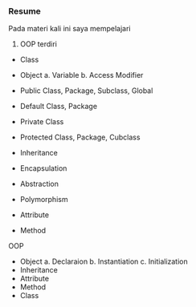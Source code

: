 ### Resume 

Pada materi kali ini saya mempelajari 
1. OOP terdiri 
- Class 
- Object
a. Variable
b. Access Modifier
- Public
Class, Package, Subclass, Global
- Default
Class, Package
- Private
Class
- Protected
Class, Package, Cubclass

- Inheritance
- Encapsulation
- Abstraction
- Polymorphism
- Attribute
- Method

OOP
- Object
a. Declaraion
b. Instantiation
c. Initialization
- Inheritance
- Attribute
- Method
- Class
